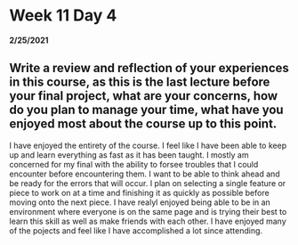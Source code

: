 # Week 11 Day 4
__2/25/2021__

## Write a review and reflection of your experiences in this course, as this is the last lecture before your final project, what are your concerns, how do you plan to manage your time, what have you enjoyed most about the course up to this point.

I have enjoyed the entirety of the course. I feel like I have been able to keep up and learn everything as fast as it has been taught. I mostly am concerned for my final with the ability to forsee troubles that I could encounter before encountering them. I want to be able to think ahead and be ready for the errors that will occur. I plan on selecting a single feature or piece to work on at a time and finishing it as quickly as possible before moving onto the next piece. I have realyl enjoyed being able to be in an environment where everyone is on the same page and is trying their best to learn this skill as well as make friends with each other. I have enjoyed many of the pojects and feel like I have accomplished a lot since attending.